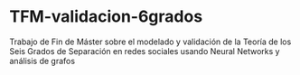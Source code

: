 # TFM-validacion-6grados
Trabajo de Fin de Máster sobre el modelado y validación de la Teoría de los Seis Grados de Separación en redes sociales usando Neural Networks y análisis de grafos
